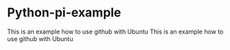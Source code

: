 # Python-pi-example
This is an example how to use github with Ubuntu
This is an example how to use github with Ubuntu